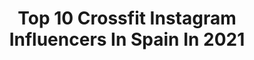 ---
title: Top 10 Crossfit Instagram Influencers In Spain In 2021
description: >-
  Find top crossfit Instagram influencers in Spain in 2021. Most popular hashtags: #crossfit #travel #naturaleza.
platform: Instagram
hits: 136
text_top: See the top-rated Instagram accounts on inBeat.
text_bottom: inBeat aggregates 136 Instagram influencers like this in Spain for you to contact.
profiles:
  - username: "chamborodriguez"
    fullname: >-
      Salvador Rodríguez de Burgos
    bio: >-
      1989 San Fernando | CADIZ | • Un buen cafe ☕️ • Un lugar que explorar 🌍 • CrossFit 🏋🏼‍♂️ • Salvadorrdb@hotmail.com 📩 📍 Getafe | MADRID | 🇪🇸
    location: "Spain"
    followers: 12800
    engagement: 1275
    commentsToLikes: 0.063549
    id: ck5hgukm64u670i11r19vmbf9
    verified: false
    hashtags: "#igtravel, #traveler, #explore, #iamtraveler"
  - username: "baby__beast"
    fullname: >-
      Crossfit Girl
    bio: >-
      ÚNICA CUENTA 💁🏽‍♀️ Bea para los amigos 🖤 CrossFit 🎁 -10% PROZIS: BABY
    location: "Spain"
    followers: 44198
    engagement: 1441
    commentsToLikes: 0.311872
    id: ck0tvwaagd2df0i1966pjh476
    verified: false
    hashtags: "#workout, #crossfitgirls, #love, #wod"
  - username: "karontte"
    fullname: >-
      Daniel Pardeiro
    bio: >-
      📍Madrid 💪🏼CrossFit 🏋🏻‍♂️Weightlifting 🚵🏼‍♂️Mtb ✈️Travel 🎮videogames 🐶Animals ❌No grindr,scruff or similar.If u see a pic of me there,report
    location: "Spain"
    followers: 27748
    engagement: 814
    commentsToLikes: 0.034107
    id: ckap6khqzg8e80i78nsco9ayv
    verified: false
    hashtags: "#gayman, #gaylife, #gayspandex, #instaguy"
  - username: "jessy__dress"
    fullname: >-
      Jessy
    bio: >-
      👗 FashionBlog 👠 📍 Switzerland 💑 Mom of 3 girls 🏋️‍♀️ Crossfit Girl ✉️ Contact : jessydress1@gmail.com
    location: "Spain"
    followers: 3039
    engagement: 1662
    commentsToLikes: 0.181113
    id: ckap0aoy3pi220i78g0bsz0w8
    verified: false
    hashtags: "#bohemechic, #spain, #zaraaddict, #mallorca"
  - username: "the_world_with_u"
    fullname: >-
      Carlos
    bio: >-
      📌🇪🇸 🐶Thor & me @77feettraining la mejor programación! 📷GoPro lover & CrossFit🏋🏻 Ambassador @nu_bear @wodndone @prozisespana PROZIS CODE10%: THEWORLD
    location: "Spain"
    followers: 46346
    engagement: 329
    commentsToLikes: 0.076648
    id: ck0u6yt653c0h0i19erdtk05i
    verified: false
    hashtags: "#nubear, #photography, #challerpestaple, #2020"
  - username: "hectorenmadrid"
    fullname: >-
      Héctor en Madrid
    bio: >-
      🏠Madrid (Spain) ♊️ Gemini 15/06 🐶🐶Byron & Zeus 🎓Engineer 🏋🏻Crossfitter 🤦🏻‍♂️ Left-handed 🍭T1 Diabetic 💼Fashion Marketing Director
    location: "Spain"
    followers: 136902
    engagement: 627
    commentsToLikes: 0.015501
    id: ck0w611oq6eb70i19nuz6s6l0
    verified: false
    hashtags: "#emsculpt, #maribelyebenes, #mymadrid, #dogsofinstagram"
  - username: "bryanher97"
    fullname: >-
      Bryan Hernández
    bio: >-
      Las Palmas de Gran Canaria, Spain. 🇮🇨 CrossFit 🏋️ ULPGC CAFD 🤸 "Pasos pequeños pero firmes hacen fuerte el camino de un campeón"
    location: "Spain"
    followers: 9774
    engagement: 1122
    commentsToLikes: 0.034734
    id: ck15t9ri0h11k0i198h80eswt
    verified: false
    hashtags: "#mochilaxoomproject, #sorteo, #crossfit, #reebok"
  - username: "mobilla01"
    fullname: >-
      🇪🇸 🄹🄰🅅🄸🄴🅁 🄰🄱🄰🄳 🇪🇸
    bio: >-
      ⭕ Ponferrada (El Bierzo) ⭕ Crossfit Athlete ⭕ Informático y friki ⭕ @wetaca : JAVIERA0861
    location: "Spain"
    followers: 12536
    engagement: 1181
    commentsToLikes: 0.021333
    id: ckap3v7sz4mq30i78d6g9q0vq
    verified: false
    hashtags: "#crossfitter, #instagood, #ponferrada, #elbierzo"
  - username: "fransiela_jimenezg"
    fullname: >-
      Fransiela Jiménez
    bio: >-
      🏋🏻‍♀️ Crossfit athlete 🇲🇽 México | 19 | El que persevera alcanza 🙌🏼💓 💪🏼1x crossfit games athlete 📚 Comercio Internacional
    location: "Spain"
    followers: 22747
    engagement: 843
    commentsToLikes: 0.007922
    id: ck15ul8hqnqc40i19ykbbas2s
    verified: false
    hashtags: "#crossfit, #fitness, #training, #taekwondo"
  - username: "rubenpadillac_"
    fullname: >-
      Rubén Padilla
    bio: >-
      🔹A MAN | A GENTLEMAN | AN ANIMAL🔹 📍 Barcelona, Spain 🌍 Intl. Retail Management 🥑 Healthy Lifestyle 🏋🏼 Crossfitter injured
    location: "Spain"
    followers: 16643
    engagement: 1073
    commentsToLikes: 0.007535
    id: ck5q7ipdo1rjt0i11nnibo8da
    verified: false
    hashtags: ""
---